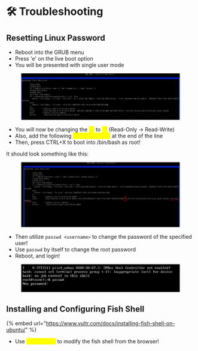 # 🛠 Troubleshooting

## Resetting Linux Password

* Reboot into the GRUB menu
* Press 'e' on the live boot option
* You will be presented with single user mode

<figure><img src=".gitbook/assets/image (2).png" alt=""><figcaption></figcaption></figure>

* You will now be changing the <mark style="color:yellow;">`ro`</mark> to <mark style="color:yellow;">`rw`</mark> (Read-Only -> Read-Write)
* Also, add the following <mark style="color:yellow;">`init=/bin/bash`</mark> at the end of the line
* Then, press CTRL+X to boot into /bin/bash as root!

It should look something like this:

<figure><img src=".gitbook/assets/image (1) (1).png" alt=""><figcaption></figcaption></figure>

* Then utilize `passwd <username>` to change the password of the specified user!
* Use `passwd` by itself to change the root password
* Reboot, and login!

<figure><img src=".gitbook/assets/image (4).png" alt=""><figcaption></figcaption></figure>

## Installing and Configuring Fish Shell

{% embed url="https://www.vultr.com/docs/installing-fish-shell-on-ubuntu/" %}

* Use <mark style="color:yellow;">`fish_config`</mark> to modify the fish shell from the browser!
